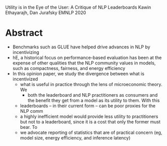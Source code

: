 Utility is in the Eye of the User: A Critique of NLP Leaderboards 
Kawin Ethayarajh, Dan Jurafsky
EMNLP 2020

# Abstract

* Benchmarks such as GLUE have helped drive advances in NLP by incentivizing
* hE, a historical focus on performance-based evaluation has been at the
  expense of other qualities that the NLP community values in models, such as
  compactness, fairness, and energy efficiency
* In this opinion paper, we study the divergence between what is incentivized
  * what is useful in practice through the lens of microeconomic theory. We
    * both the leaderboard and NLP practitioners as consumers and
      the benefit they get from a model as its utility to them. With this
  * leaderboards – in their current form – can be poor proxies for the NLP comm
  * a highly inefficient model would provide less utility to practitioners but
    not to a leaderboard, since it is a cost that only the former must bear. To
  * we advocate reporting of statistics that are of practical concern
    (eg, model size, energy efficiency, and inference latency)
